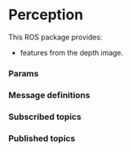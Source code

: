 # Perception

This ROS package provides:  
* features from the depth image.

### Params
### Message definitions
### Subscribed topics
### Published topics
